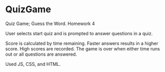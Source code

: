 # QuizGame
Quiz Game; Guess the Word. Homework 4

User selects start quiz and is prompted to answer questions in a quiz.

Score is calculated by time remaining. Faster answers results in a higher score. High scores are recorded.
The game is over when either time runs out or all questions are answered.

Used JS, CSS, and HTML.
